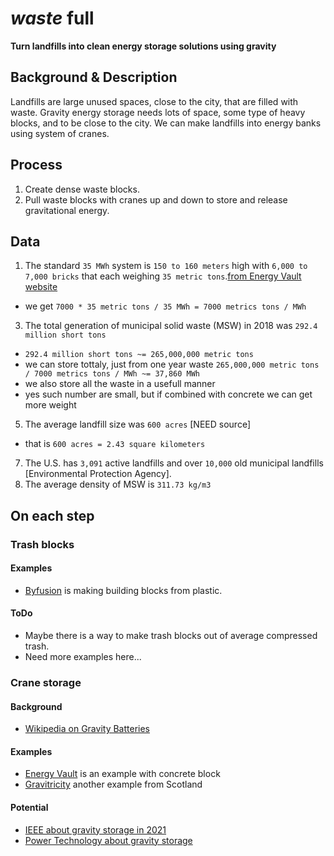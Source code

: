 # *waste* full
**Turn landfills into clean energy storage solutions using gravity**

## Background & Description
Landfills are large unused spaces, close to the city, that are filled with waste.
Gravity energy storage needs lots of space, some type of heavy blocks, and to be close to the city.
We can make landfills into energy banks using system of cranes.


## Process
1. Create dense waste blocks.
2. Pull waste blocks with cranes up and down to store and release gravitational energy.


## Data
1. The standard `35 MWh` system is `150 to 160 meters` high with `6,000 to 7,000 bricks` that each weighing `35 metric tons`.[from Energy Vault website](https://energyvault.com/tag/energy-storage-en/)
  - we get `7000 * 35 metric tons / 35 MWh = 7000 metrics tons / MWh`
3. The total generation of municipal solid waste (MSW) in 2018 was `292.4 million short tons`
  - `292.4 million short tons ~= 265,000,000 metric tons`
  - we can store tottaly, just from one year waste `265,000,000 metric tons / 7000 metrics tons / MWh ~= 37,860 MWh`
  - we also store all the waste in a usefull manner
  - yes such number are small, but if combined with concrete we can get more weight
5. The average landfill size was `600 acres` [NEED source]
  - that is `600 acres = 2.43 square kilometers`
7. The U.S. has `3,091` active landfills and over `10,000` old municipal landfills [Environmental Protection Agency].
8. The average density of MSW is `311.73 kg/m3`


## On each step
### Trash blocks
#### Examples
- [Byfusion](https://www.byfusion.com) is making building blocks from plastic.

#### ToDo
- Maybe there is a way to make trash blocks out of average compressed trash.
- Need more examples here...


### Crane storage
#### Background
- [Wikipedia on Gravity Batteries](https://en.wikipedia.org/wiki/Gravity_battery)

#### Examples
- [Energy Vault](https://energyvault.com) is an example with concrete block
- [Gravitricity](https://gravitricity.com/#about) another example from Scotland

#### Potential
- [IEEE about gravity storage in 2021](https://spectrum.ieee.org/energy/batteries-storage/gravity-energy-storage-will-show-its-potential-in-2021)
- [Power Technology about gravity storage](https://www.power-technology.com/features/gravity-based-storage/)
